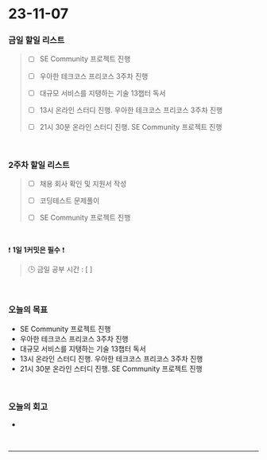 # 23-11-07
### 금일 할일 리스트
> - [ ]  SE Community 프로젝트 진행
>
> - [ ]  우아한 테크코스 프리코스 3주차 진행
>
> - [ ]  대규모 서비스를 지탱하는 기술 13챕터 독서
>
> - [ ]  13시 온라인 스터디 진행. 우아한 테크코스 프리코스 3주차 진행
>
> - [ ]  21시 30분 온라인 스터디 진행. SE Community 프로젝트 진행



<br/>

### 2주차 할일 리스트  
> - [ ]  채용 회사 확인 및 지원서 작성
>
> - [ ]  코딩테스트 문제풀이
>
> - [ ]  SE Community 프로젝트 진행

<br/>

❗ **1일 1커밋은 필수** ❗
> 🕒 금일 공부 시간 : [ ]
  
<br/>

### 오늘의 목표
- SE Community 프로젝트 진행
- 우아한 테크코스 프리코스 3주차 진행
- 대규모 서비스를 지탱하는 기술 13챕터 독서
- 13시 온라인 스터디 진행. 우아한 테크코스 프리코스 3주차 진행
- 21시 30분 온라인 스터디 진행. SE Community 프로젝트 진행

<br>

### 오늘의 회고
- 


<br/>

------------  
